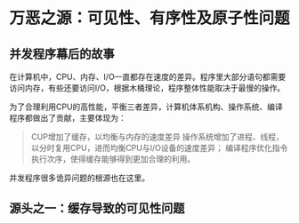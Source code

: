 # 万恶之源：可见性、有序性及原子性问题

## 并发程序幕后的故事

在计算机中，CPU、内存、I/O一直都存在速度的差异。程序里大部分语句都需要访问内存，有些还要访问I/O，根据木桶理论，程序整体性能取决于最慢的操作。

为了合理利用CPU的高性能，平衡三者差异，计算机体系机构、操作系统、编译程序都做出了贡献，主要体现为：

> CUP增加了缓存，以均衡与内存的速度差异
> 操作系统增加了进程、线程，以分时复用CPU，进而均衡CPU与I/O设备的速度差异；
> 编译程序优化指令执行次序，使得缓存能够得到更加合理的利用。

并发程序很多诡异问题的根源也在这里。

## 源头之一：缓存导致的可见性问题

